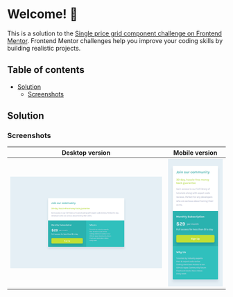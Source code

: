 # Welcome! 👋

This is a solution to the [Single price grid component challenge on Frontend Mentor](https://www.frontendmentor.io/challenges/single-price-grid-component-5ce41129d0ff452fec5abbbc). Frontend Mentor challenges help you improve your coding skills by building realistic projects. 

## Table of contents

- [Solution](#solution)
  - [Screenshots](#screenshots)

## Solution

### Screenshots

| Desktop version                | Mobile version                |
| ------------------------------ | ----------------------------- |
| ![](./screenshots/desktop.png) | ![](screenshots/mobile.png) |
